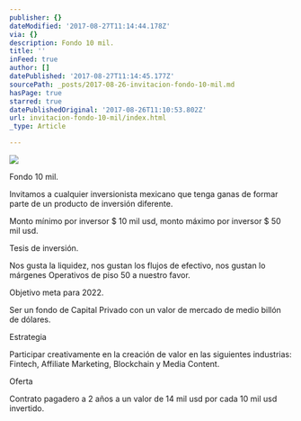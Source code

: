 ```yaml
---
publisher: {}
dateModified: '2017-08-27T11:14:44.178Z'
via: {}
description: Fondo 10 mil.
title: ''
inFeed: true
author: []
datePublished: '2017-08-27T11:14:45.177Z'
sourcePath: _posts/2017-08-26-invitacion-fondo-10-mil.md
hasPage: true
starred: true
datePublishedOriginal: '2017-08-26T11:10:53.802Z'
url: invitacion-fondo-10-mil/index.html
_type: Article

---
```

![](https://the-grid-user-content.s3-us-west-2.amazonaws.com/20992cd8-622a-45f8-af3b-cb7e7c5124b3.jpg)

Fondo 10 mil.

Invitamos a cualquier inversionista mexicano que tenga ganas de formar parte de un producto de inversión diferente.

Monto mínimo por inversor $ 10 mil usd, monto máximo por inversor $ 50 mil usd.

Tesis de inversión.

Nos gusta la liquidez, nos gustan los flujos de efectivo, nos gustan lo márgenes Operativos de piso 50 a nuestro favor.

Objetivo meta para 2022\.

Ser un fondo de Capital Privado con un valor de mercado de medio billón de dólares.

Estrategia

Participar creativamente en la creación de valor en las siguientes industrias: Fintech, Affiliate Marketing, Blockchain y Media Content.

Oferta

Contrato pagadero a 2 años a un valor de 14 mil usd por cada 10 mil usd invertido.